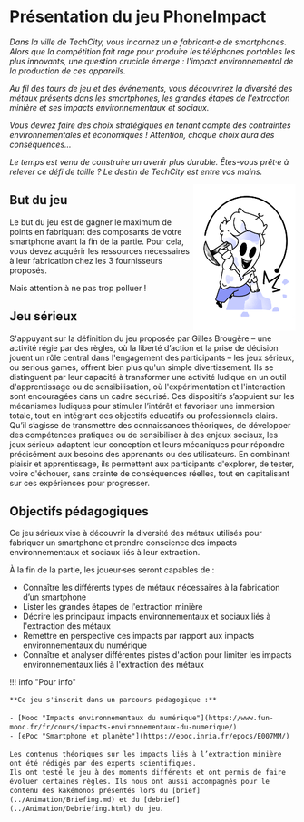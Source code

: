 # Présentation du jeu PhoneImpact

*Dans la ville de TechCity, vous incarnez un·e fabricant·e de smartphones. Alors que la compétition fait rage pour produire les téléphones portables les plus innovants, une question cruciale émerge : l'impact environnemental de la production de ces appareils.*

*Au fil des tours de jeu et des événements, vous découvrirez la diversité des métaux présents dans les smartphones, les grandes étapes de l'extraction minière et ses impacts environnementaux et sociaux.*

*Vous devrez faire des choix stratégiques en tenant compte des contraintes environnementales et économiques ! Attention, chaque choix aura des conséquences...*

*Le temps est venu de construire un avenir plus durable. Êtes-vous prêt·e à relever ce défi de taille ? Le destin de TechCity est entre vos mains.*
  
<img alt="Equipe.png" src="../img/Equipe.png" width="180" align="right" />  

## But du jeu

Le but du jeu est de gagner le maximum de points en fabriquant des composants de votre smartphone avant la fin de la partie. Pour cela, vous devez acquérir les ressources nécessaires à leur fabrication chez les 3 fournisseurs proposés.

Mais attention à ne pas trop polluer !
## Jeu sérieux

S'appuyant sur la définition du jeu proposée par Gilles Brougère – une activité régie par des règles, où la liberté d’action et la prise de décision jouent un rôle central dans l'engagement des participants – les jeux sérieux, ou serious games, offrent bien plus qu'un simple divertissement. Ils se distinguent par leur capacité à transformer une activité ludique en un outil d'apprentissage ou de sensibilisation, où l'expérimentation et l'interaction sont encouragées dans un cadre sécurisé.
Ces dispositifs s’appuient sur les mécanismes ludiques pour stimuler l’intérêt et favoriser une immersion totale, tout en intégrant des objectifs éducatifs ou professionnels clairs. Qu’il s’agisse de transmettre des connaissances théoriques, de développer des compétences pratiques ou de sensibiliser à des enjeux sociaux, les jeux sérieux adaptent leur conception et leurs mécaniques pour répondre précisément aux besoins des apprenants ou des utilisateurs.
En combinant plaisir et apprentissage, ils permettent aux participants d'explorer, de tester, voire d'échouer, sans crainte de conséquences réelles, tout en capitalisant sur ces expériences pour progresser.

## Objectifs pédagogiques

Ce jeu sérieux vise à découvrir la diversité des métaux utilisés pour fabriquer un smartphone et prendre conscience des impacts environnementaux et sociaux liés à leur extraction.

À la fin de la partie, les joueur·ses seront capables de :

- Connaître les différents types de métaux nécessaires à la fabrication d’un smartphone
- Lister les grandes étapes de l'extraction minière
- Décrire les principaux impacts environnementaux et sociaux liés à l'extraction des métaux
- Remettre en perspective ces impacts par rapport aux impacts environnementaux du numérique
- Connaître et analyser différentes pistes d'action pour limiter les impacts environnementaux liés à l'extraction des métaux

!!! info "Pour info"

    **Ce jeu s'inscrit dans un parcours pédagogique :**  
  
    - [Mooc "Impacts environnementaux du numérique"](https://www.fun-mooc.fr/fr/cours/impacts-environnementaux-du-numerique/)  
    - [ePoc "Smartphone et planète"](https://epoc.inria.fr/epocs/E007MM/)  
      
    Les contenus théoriques sur les impacts liés à l’extraction minière ont été rédigés par des experts scientifiques.  
    Ils ont testé le jeu à des moments différents et ont permis de faire évoluer certaines règles. Ils nous ont aussi accompagnés pour le contenu des kakémonos présentés lors du [brief](../Animation/Briefing.md) et du [debrief](../Animation/Debriefing.html) du jeu.
